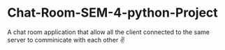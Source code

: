 # Chat-Room-SEM-4-python-Project

A chat room application that allow all the client connected to the same server to comminicate with each other ✌️
